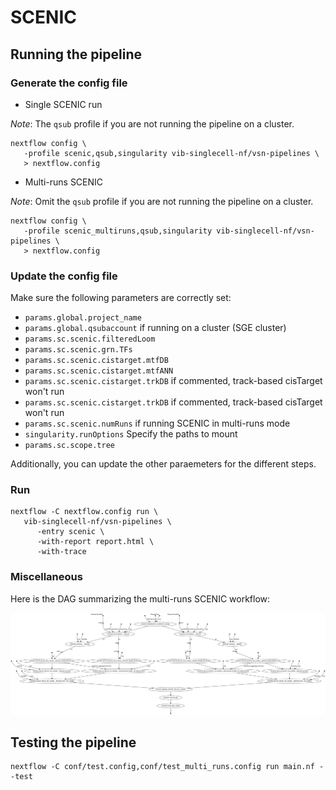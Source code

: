 # SCENIC

## Running the pipeline

### Generate the config file

- Single SCENIC run

*Note*: The `qsub` profile if you are not running the pipeline on a cluster.

```{bash}
nextflow config \
   -profile scenic,qsub,singularity vib-singlecell-nf/vsn-pipelines \
   > nextflow.config
```

- Multi-runs SCENIC

*Note*: Omit the `qsub` profile if you are not running the pipeline on a cluster.

```{bash}
nextflow config \
   -profile scenic_multiruns,qsub,singularity vib-singlecell-nf/vsn-pipelines \
   > nextflow.config
```

### Update the config file

Make sure the following parameters are correctly set:
- `params.global.project_name`
- `params.global.qsubaccount` if running on a cluster (SGE cluster)
- `params.sc.scenic.filteredLoom`
- `params.sc.scenic.grn.TFs`
- `params.sc.scenic.cistarget.mtfDB`
- `params.sc.scenic.cistarget.mtfANN`
- `params.sc.scenic.cistarget.trkDB` if commented, track-based cisTarget won't run
- `params.sc.scenic.cistarget.trkDB` if commented, track-based cisTarget won't run
- `params.sc.scenic.numRuns` if running SCENIC in multi-runs mode
- `singularity.runOptions` Specify the paths to mount
- `params.sc.scope.tree`

Additionally, you can update the other paraemeters for the different steps.

### Run 

```{bash}
nextflow -C nextflow.config run \
   vib-singlecell-nf/vsn-pipelines \
      -entry scenic \
      -with-report report.html \
      -with-trace
```

### Miscellaneous

Here is the DAG summarizing the multi-runs SCENIC workflow:

![Multi-Runs Motif and Track based SCENIC](assets/multi_runs_motif_track_scenic.svg)

## Testing the pipeline

```{bash}
nextflow -C conf/test.config,conf/test_multi_runs.config run main.nf --test
```

